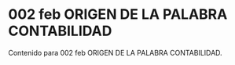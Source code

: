 # 002 feb  ORIGEN DE LA PALABRA CONTABILIDAD

Contenido para 002 feb  ORIGEN DE LA PALABRA CONTABILIDAD.